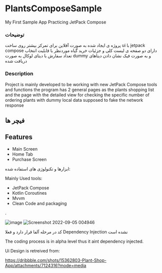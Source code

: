 # PlantsComposeSample

My First Sample App Practicing JetPack Compose<br />
### توضیحات
پروژه ی ایجاد شده به صورت آفلاین برای تمرکز بیشتر روی ساخت ui با jetpack compose
دارای دو صفحه ی لیست کلی و جزئیات خرید گیاه موردنظر با قابلیت انتخاب تعداد سفارش
با دیتای لوکال به صورت dummy و به صورت فیک نشان دادن دیتاهای دریافت شده 

### Description
Project is mainly developed to be working with new JetPack Compose tools and functions
the program has 2 general pages as the plants shopping list and the page with the detailed view for checking the specific number of ordering plants with dummy local data supposed to fake the network response

## فیچر ها
## Features 

- Main Screen
- Home Tab
- Purchase Screen

ابزارها و تکنولوژی های استفاده شده: <br />
 <div dir="ltr" />
Mainly Used tools:<br />
 
- JetPack Compose
- Kotlin Coroutines
- Mvvm
- Clean Code and packaging

.

![image](https://user-images.githubusercontent.com/74027887/188332033-95bd9e74-5f3f-44fe-a6b2-783dac10bc53.png)
![Screenshot 2022-09-05 004946](https://user-images.githubusercontent.com/74027887/188332086-f69f1514-062d-4439-9090-0e23d383cf51.png)


کد در مرحله آلفا قرار دارد و فعلا Dependency Injection نشده است<br />
 <div dir="ltr" />
The coding process is in alpha level thus it aint dependency injected.

Ui Design is retreived from:

https://dribbble.com/shots/15362803-Plant-Shop-App/attachments/7124316?mode=media

